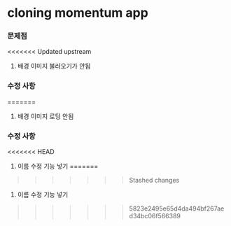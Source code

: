 # cloning momentum app

### 문제점
<<<<<<< Updated upstream
1. 배경 이미지 불러오기가 안됨

### 수정 사항
=======

1. 배경 이미지 로딩 안됨

### 수정 사항

<<<<<<< HEAD
1.  이름 수정 기능 넣기
=======
>>>>>>> Stashed changes
1. 이름 수정 기능 넣기
>>>>>>> 5823e2495e65d4da494bf267aed34bc06f566389
